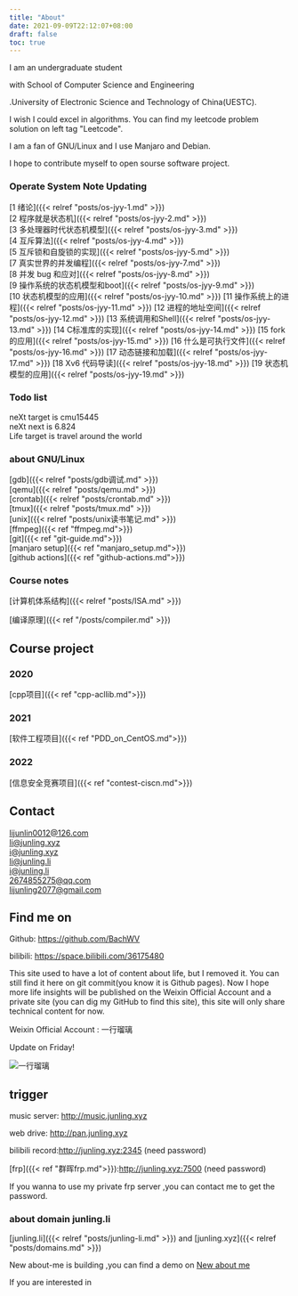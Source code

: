 ```yaml
---
title: "About"
date: 2021-09-09T22:12:07+08:00
draft: false
toc: true
---
```


I am an undergraduate student 

with School of Computer Science and Engineering

.University of Electronic Science and Technology of China(UESTC).

I wish I could excel in algorithms. You can find my leetcode problem solution on left tag "Leetcode".

I am a fan of GNU/Linux and I use Manjaro and Debian.

I hope to contribute myself to open sourse software project.

### **Operate System Note Updating**

[1 绪论]({{< relref "posts/os-jyy-1.md" >}})    
[2 程序就是状态机]({{< relref "posts/os-jyy-2.md" >}})  
[3 多处理器时代状态机模型]({{< relref "posts/os-jyy-3.md" >}})   
[4 互斥算法]({{< relref "posts/os-jyy-4.md" >}})  
[5 互斥锁和自旋锁的实现]({{< relref "posts/os-jyy-5.md" >}})  
[7 真实世界的并发编程]({{< relref "posts/os-jyy-7.md" >}})  
[8 并发 bug 和应对]({{< relref "posts/os-jyy-8.md" >}})  
[9 操作系统的状态机模型和boot]({{< relref "posts/os-jyy-9.md" >}})  
[10 状态机模型的应用]({{< relref "posts/os-jyy-10.md" >}})
[11 操作系统上的进程]({{< relref "posts/os-jyy-11.md" >}})
[12 进程的地址空间]({{< relref "posts/os-jyy-12.md" >}})
[13 系统调用和Shell]({{< relref "posts/os-jyy-13.md" >}})
[14 C标准库的实现]({{< relref "posts/os-jyy-14.md" >}})
[15 fork 的应用]({{< relref "posts/os-jyy-15.md" >}})
[16 什么是可执行文件]({{< relref "posts/os-jyy-16.md" >}})
[17 动态链接和加载]({{< relref "posts/os-jyy-17.md" >}})
[18 Xv6 代码导读]({{< relref "posts/os-jyy-18.md" >}})
[19 状态机模型的应用]({{< relref "posts/os-jyy-19.md" >}})



### **Todo list**
neXt target is cmu15445  
neXt next is 6.824  
Life target is travel around the world


### **about GNU/Linux**

[gdb]({{< relref "posts/gdb调试.md" >}})  
[qemu]({{< relref "posts/qemu.md" >}})  
[crontab]({{< relref "posts/crontab.md" >}})  
[tmux]({{< relref "posts/tmux.md" >}})  
[unix]({{< relref "posts/unix读书笔记.md" >}})  
[ffmpeg]({{< ref "ffmpeg.md">}})  
[git]({{< ref "git-guide.md">}})  
[manjaro setup]({{< ref "manjaro_setup.md">}})  
[github actions]({{< ref "github-actions.md">}})    
### **Course notes**

[计算机体系结构]({{< relref "posts/ISA.md" >}})

[编译原理]({{< ref "/posts/compiler.md" >}})

## **Course project**
### 2020
[cpp项目]({{< ref "cpp-acllib.md">}})  
### 2021
[软件工程项目]({{< ref "PDD_on_CentOS.md">}})  
### 2022
[信息安全竞赛项目]({{< ref "contest-ciscn.md">}})
## **Contact**

lijunlin0012@126.com  
li@junling.xyz  
i@junling.xyz  
li@junling.li  
i@junling.li  
2674855275@qq.com  
lijunling2077@gmail.com

## Find me on

Github: https://github.com/BachWV

bilibili: https://space.bilibili.com/36175480

This site used to have a lot of content about life, but I removed it. You can still find it here on git commit(you know it is Github pages). Now I hope more life insights will be published on the Weixin Official Account and a private site (you can dig my GitHub to find this site), this site will only share technical content for now.

Weixin Official Account : 一行瑠璃

Update on Friday!

![一行瑠璃](https://s2.loli.net/2021/12/04/9waly3vRBjW7Y28.jpg)

## trigger

music server: http://music.junling.xyz

web drive: http://pan.junling.xyz

bilibili record:http://junling.xyz:2345 (need password)

[frp]({{< ref "群晖frp.md">}}):http://junling.xyz:7500 (need password) 

If you wanna to use my private frp server ,you can contact me to get the password.

### **about domain junling.li**
[junling.li]({{< relref "posts/junling-li.md" >}}) and
[junling.xyz]({{< relref "posts/domains.md" >}})

New about-me is building ,you can find a demo on [New about me](https://junling.li/about-me.html)

If you are interested in 